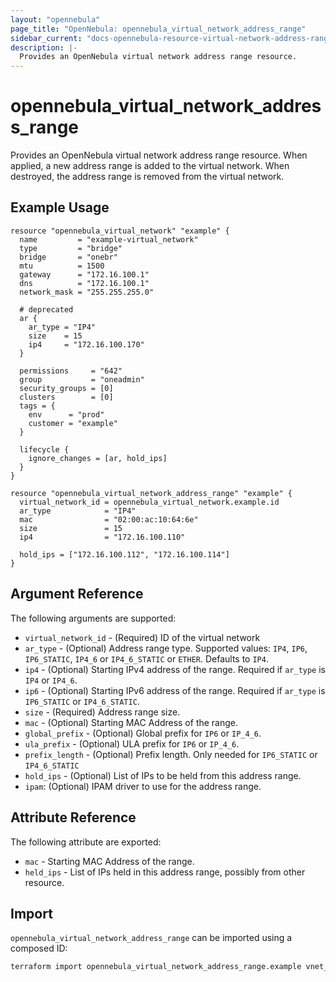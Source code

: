 ```yaml
---
layout: "opennebula"
page_title: "OpenNebula: opennebula_virtual_network_address_range"
sidebar_current: "docs-opennebula-resource-virtual-network-address-range"
description: |-
  Provides an OpenNebula virtual network address range resource.
---
```


# opennebula_virtual_network_address_range

Provides an OpenNebula virtual network address range resource. When applied, a new address range is added to the virtual network. When destroyed, the address range is removed from the virtual network.

## Example Usage

```hcl
resource "opennebula_virtual_network" "example" {
  name         = "example-virtual_network"
  type         = "bridge"
  bridge       = "onebr"
  mtu          = 1500
  gateway      = "172.16.100.1"
  dns          = "172.16.100.1"
  network_mask = "255.255.255.0"

  # deprecated
  ar {
    ar_type = "IP4"
    size    = 15
    ip4     = "172.16.100.170"
  }

  permissions     = "642"
  group           = "oneadmin"
  security_groups = [0]
  clusters        = [0]
  tags = {
    env      = "prod"
    customer = "example"
  }

  lifecycle {
    ignore_changes = [ar, hold_ips]
  }
}

resource "opennebula_virtual_network_address_range" "example" {
  virtual_network_id = opennebula_virtual_network.example.id
  ar_type            = "IP4"
  mac                = "02:00:ac:10:64:6e"
  size               = 15
  ip4                = "172.16.100.110"

  hold_ips = ["172.16.100.112", "172.16.100.114"]
}
```

## Argument Reference

The following arguments are supported:

* `virtual_network_id` - (Required) ID of the virtual network
* `ar_type` - (Optional) Address range type. Supported values: `IP4`, `IP6`, `IP6_STATIC`, `IP4_6` or `IP4_6_STATIC` or `ETHER`. Defaults to `IP4`.
* `ip4` - (Optional) Starting IPv4 address of the range. Required if `ar_type` is `IP4` or `IP4_6`.
* `ip6` - (Optional) Starting IPv6 address of the range. Required if `ar_type` is `IP6_STATIC` or `IP4_6_STATIC`.
* `size` - (Required) Address range size.
* `mac` - (Optional) Starting MAC Address of the range.
* `global_prefix` - (Optional) Global prefix for `IP6` or `IP_4_6`.
* `ula_prefix` - (Optional) ULA prefix for `IP6` or `IP_4_6`.
* `prefix_length` - (Optional) Prefix length. Only needed for `IP6_STATIC` or `IP4_6_STATIC`
* `hold_ips` - (Optional) List of IPs to be held from this address range.
* `ipam`: (Optional) IPAM driver to use for the address range.

## Attribute Reference

The following attribute are exported:

* `mac` - Starting MAC Address of the range.
* `held_ips` - List of IPs held in this address range, possibly from other resource.

## Import

`opennebula_virtual_network_address_range` can be imported using a composed ID:

```sh
terraform import opennebula_virtual_network_address_range.example vnet_id:ar_id
```
